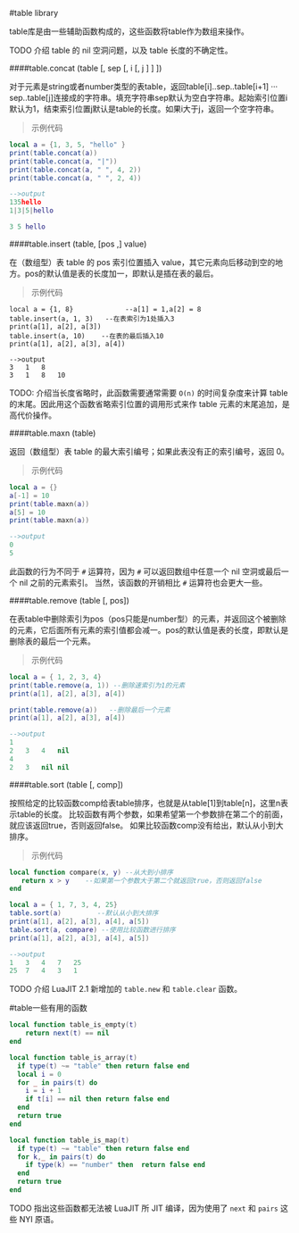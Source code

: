#table library

table库是由一些辅助函数构成的，这些函数将table作为数组来操作。

TODO 介绍 table 的 nil 空洞问题，以及 table 长度的不确定性。

####table.concat (table [, sep [, i [, j ] ] ])

对于元素是string或者number类型的表table，返回table[i]..sep..table[i+1] ··· sep..table[j]连接成的字符串。填充字符串sep默认为空白字符串。起始索引位置i默认为1，结束索引位置j默认是table的长度。如果i大于j，返回一个空字符串。

>示例代码

```lua
local a = {1, 3, 5, "hello" }
print(table.concat(a))
print(table.concat(a, "|"))
print(table.concat(a, " ", 4, 2))
print(table.concat(a, " ", 2, 4))

-->output
135hello
1|3|5|hello

3 5 hello
```

####table.insert (table, [pos ,] value)

在（数组型）表 table 的 pos 索引位置插入 value，其它元素向后移动到空的地方。pos的默认值是表的长度加一，即默认是插在表的最后。

>示例代码

```
local a = {1, 8}             --a[1] = 1,a[2] = 8
table.insert(a, 1, 3)   --在表索引为1处插入3
print(a[1], a[2], a[3])
table.insert(a, 10)    --在表的最后插入10
print(a[1], a[2], a[3], a[4])

-->output
3	1	8
3	1	8	10
```

TODO: 介绍当长度省略时，此函数需要通常需要 `O(n)` 的时间复杂度来计算 table 的末尾。因此用这个函数省略索引位置的调用形式来作 table 元素的末尾追加，是
高代价操作。

####table.maxn (table)

返回（数组型）表 table 的最大索引编号；如果此表没有正的索引编号，返回 0。

>示例代码

```lua
local a = {}
a[-1] = 10
print(table.maxn(a))
a[5] = 10  
print(table.maxn(a))

-->output
0
5
```

此函数的行为不同于 `#` 运算符，因为 `#` 可以返回数组中任意一个 nil 空洞或最后一个 nil 之前的元素索引。
当然，该函数的开销相比 `#` 运算符也会更大一些。

####table.remove (table [, pos])

在表table中删除索引为pos（pos只能是number型）的元素，并返回这个被删除的元素，它后面所有元素的索引值都会减一。pos的默认值是表的长度，即默认是删除表的最后一个元素。

>示例代码

```lua
local a = { 1, 2, 3, 4}
print(table.remove(a, 1)) --删除速索引为1的元素
print(a[1], a[2], a[3], a[4])

print(table.remove(a))   --删除最后一个元素
print(a[1], a[2], a[3], a[4])

-->output
1
2	3	4	nil
4
2	3	nil	nil
```

####table.sort (table [, comp])

按照给定的比较函数comp给表table排序，也就是从table[1]到table[n]，这里n表示table的长度。
比较函数有两个参数，如果希望第一个参数排在第二个的前面，就应该返回true，否则返回false。
如果比较函数comp没有给出，默认从小到大排序。

>示例代码

```lua
local function compare(x, y) --从大到小排序
   return x > y    --如果第一个参数大于第二个就返回true，否则返回false
end

local a = { 1, 7, 3, 4, 25}
table.sort(a)         --默认从小到大排序
print(a[1], a[2], a[3], a[4], a[5])
table.sort(a, compare) --使用比较函数进行排序
print(a[1], a[2], a[3], a[4], a[5])

-->output
1	3	4	7	25
25	7	4	3	1
```

TODO 介绍 LuaJIT 2.1 新增加的 `table.new` 和 `table.clear` 函数。

#table一些有用的函数

```lua
local function table_is_empty(t)
    return next(t) == nil
end

local function table_is_array(t)
  if type(t) ~= "table" then return false end
  local i = 0
  for _ in pairs(t) do
    i = i + 1
    if t[i] == nil then return false end
  end
  return true
end

local function table_is_map(t)
  if type(t) ~= "table" then return false end
  for k,_ in pairs(t) do
    if type(k) == "number" then  return false end
  end
  return true
end
```

TODO 指出这些函数都无法被 LuaJIT 所 JIT 编译，因为使用了 `next` 和 `pairs` 这些 NYI 原语。
